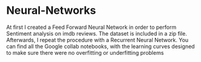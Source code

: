 # Neural-Networks
At first I created a Feed Forward Neural Network in order to perform Sentiment analysis on imdb reviews. The dataset is included in a zip file. Afterwards, I repeat the procedure with a Recurrent Neural Network. You can find all the Google collab notebooks, with the learning curves designed to make sure there were no overfitting or underfitting problems
